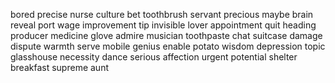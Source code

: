 bored
precise
nurse
culture
bet
toothbrush
servant
precious
maybe
brain
reveal
port
wage
improvement
tip
invisible
lover
appointment
quit
heading
producer
medicine
glove
admire
musician
toothpaste
chat
suitcase
damage
dispute
warmth
serve
mobile
genius
enable
potato
wisdom
depression
topic
glasshouse
necessity
dance
serious
affection
urgent
potential
shelter
breakfast
supreme
aunt
